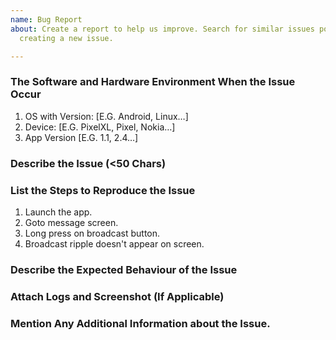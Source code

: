 ```yaml
---
name: Bug Report
about: Create a report to help us improve. Search for similar issues posted before
  creating a new issue.

---
```


### The Software and Hardware Environment When the Issue Occur
1. OS with Version: [E.G. Android, Linux…]
2. Device: [E.G. PixelXL, Pixel, Nokia…]
3. App Version [E.G. 1.1, 2.4…]


### Describe the Issue (<50 Chars)



### List the Steps to Reproduce the Issue
1. Launch the app.
2. Goto message screen.
3. Long press on broadcast button.
4. Broadcast ripple doesn't appear on screen.



### Describe the Expected Behaviour of the Issue



### Attach Logs and Screenshot (If Applicable)



### Mention Any Additional Information about the Issue.
